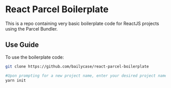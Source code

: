 # React Parcel Boilerplate



This is a repo containing very basic boilerplate code for ReactJS projects using the Parcel Bundler.



## Use Guide



To use the boilerplate code:

```bash
git clone https://github.com/bailycase/react-parcel-boilerplate

#Upon prompting for a new project name, enter your desired project name
yarn init 
```
